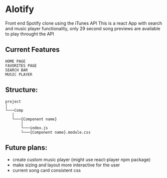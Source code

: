 # Alotify

Front end Spotify clone using the iTunes API
This is a react App with search and music player functionality, only 29 second song previews are available to play throught the API

## Current Features

    HOME PAGE
    FAVORITES PAGE
    SEARCH BAR
    MUSIC PLAYER

## Structure:

```
project
│
└───Comp
   │
   └───{Component name}
       │   
       └───index.js
       └───{Component name}.module.css

```



##  Future plans:

- create custom music player (might use react-player npm package)
- make sizing and layout more interactive for the user
- current song card consistent css
